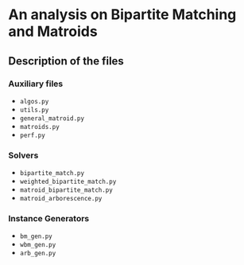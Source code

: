 # An analysis on Bipartite Matching and Matroids

## Description of the files

### Auxiliary files
- `algos.py`
- `utils.py`
- `general_matroid.py`
- `matroids.py`
- `perf.py`

### Solvers
- `bipartite_match.py`
- `weighted_bipartite_match.py`
- `matroid_bipartite_match.py`
- `matroid_arborescence.py`

### Instance Generators
- `bm_gen.py`
- `wbm_gen.py`
- `arb_gen.py`